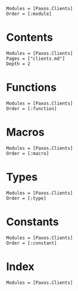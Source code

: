 ```@autodocs
Modules = [Paxos.Clients]
Order = [:module]
```

# Contents

```@contents
Modules = [Paxos.Clients]
Pages = ["clients.md"]
Depth = 2
```

# Functions

```@autodocs
Modules = [Paxos.Clients]
Order = [:function]
```

# Macros

```@autodocs
Modules = [Paxos.Clients]
Order = [:macro]
```

# Types

```@autodocs
Modules = [Paxos.Clients]
Order = [:type]
```

# Constants

```@autodocs
Modules = [Paxos.Clients]
Order = [:constant]
```

# Index

```@index
Modules = [Paxos.Clients]
```